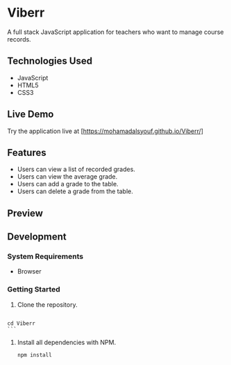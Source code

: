# Viberr

A full stack JavaScript application for teachers who want to manage course records.

## Technologies Used

- JavaScript
- HTML5
- CSS3

## Live Demo

Try the application live at [https://mohamadalsyouf.github.io/Viberr/]

## Features

- Users can view a list of recorded grades.
- Users can view the average grade.
- Users can add a grade to the table.
- Users can delete a grade from the table.

## Preview

<!-- ![SGT React](assets/sgt-react.gif) -->

## Development

### System Requirements
- Browser

### Getting Started

1. Clone the repository.

    ```shell
<!--     git clone git@github.com:MohamadAlsyouf/Viberr.git -->
    cd Viberr
    ```

1. Install all dependencies with NPM.

    ```shell
    npm install
    ```
    
<!-- 1. Start the project. Once started you can view the application by opening your index.html file with default browser.

